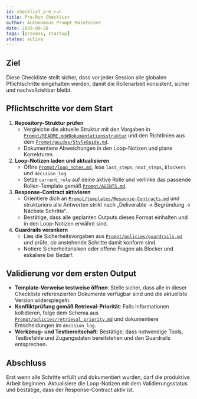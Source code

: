 ```yaml
---
id: checklist_pre_run
title: Pre-Run Checklist
author: Autonomous Prompt Maintainer
date: 2025-09-28
tags: [process, startup]
status: active
---
```


## Ziel
Diese Checkliste stellt sicher, dass vor jeder Session alle globalen Pflichtschritte eingehalten werden, damit die Rollenarbeit konsistent, sicher und nachvollziehbar bleibt.

## Pflichtschritte vor dem Start
1. **Repository-Struktur prüfen**
   - Vergleiche die aktuelle Struktur mit den Vorgaben in [`Prompt/README.md#Dokumentationsstruktur`](../README.md#dokumentationsstruktur) und den Richtlinien aus dem [`Prompt/guides/StyleGuide.md`](../guides/StyleGuide.md).
   - Dokumentiere Abweichungen in den Loop-Notizen und plane Korrekturen.
2. **Loop-Notizen laden und aktualisieren**
   - Öffne [`Prompt/loop_notes.md`](../loop_notes.md), lese `last_steps`, `next_steps`, `blockers` und `decision_log`.
   - Setze `current_role` auf deine aktive Rolle und verlinke das passende Rollen-Template gemäß [`Prompt/AGENTS.md`](../AGENTS.md).
3. **Response-Contract aktivieren**
   - Orientiere dich an [`Prompt/templates/Response-Contracts.md`](../templates/Response-Contracts.md) und strukturiere alle Antworten strikt nach „Deliverable → Begründung → Nächste Schritte“.
   - Bestätige, dass alle geplanten Outputs dieses Format einhalten und in den Loop-Notizen erwähnt sind.
4. **Guardrails verankern**
   - Lies die Sicherheitsvorgaben aus [`Prompt/policies/guardrails.md`](../policies/guardrails.md) und prüfe, ob anstehende Schritte damit konform sind.
   - Notiere Sicherheitsrisiken oder offene Fragen als Blocker und eskaliere bei Bedarf.

## Validierung vor dem ersten Output
- **Template-Verweise testweise öffnen**: Stelle sicher, dass alle in dieser Checkliste referenzierten Dokumente verfügbar sind und die aktuellste Version widerspiegeln.
- **Konfliktprüfung gemäß Retrieval-Priorität**: Falls Informationen kollidieren, folge dem Schema aus [`Prompt/policies/retrieval_priority.md`](../policies/retrieval_priority.md) und dokumentiere Entscheidungen im `decision_log`.
- **Werkzeug- und Testbereitschaft**: Bestätige, dass notwendige Tools, Testbefehle und Zugangsdaten bereitstehen und den Guardrails entsprechen.

## Abschluss
Erst wenn alle Schritte erfüllt und dokumentiert wurden, darf die produktive Arbeit beginnen. Aktualisiere die Loop-Notizen mit dem Validierungsstatus und bestätige, dass der Response-Contract aktiv ist.

